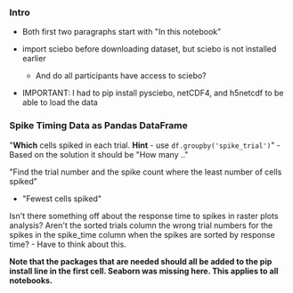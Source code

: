 ### Intro
- Both first two paragraphs start with "In this notebook"

- import sciebo before downloading dataset, but sciebo is not installed earlier
    - And do all participants have access to sciebo?

- IMPORTANT: I had to pip install pysciebo, netCDF4, and h5netcdf to be able to load the data

### Spike Timing Data as Pandas DataFrame

"**Which** cells spiked in each trial. **Hint** - use `df.groupby('spike_trial')`"
    - Based on the solution it should be "How many .."

"Find the trial number and the spike count where the least number of cells spiked"
- "Fewest cells spiked"

Isn't there something off about the response time to spikes in raster plots analysis? Aren't the sorted trials column the wrong trial numbers for the spikes in the spike_time column when the spikes are sorted by response time?
    - Have to think about this.



**Note that the packages that are needed should all be added to the pip install line in the first cell. Seaborn was missing here. This applies to all notebooks.**
